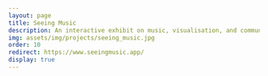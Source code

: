```yaml
---
layout: page
title: Seeing Music
description: An interactive exhibit on music, visualisation, and communication
img: assets/img/projects/seeing_music.jpg
order: 10
redirect: https://www.seeingmusic.app/
display: true
---
```


